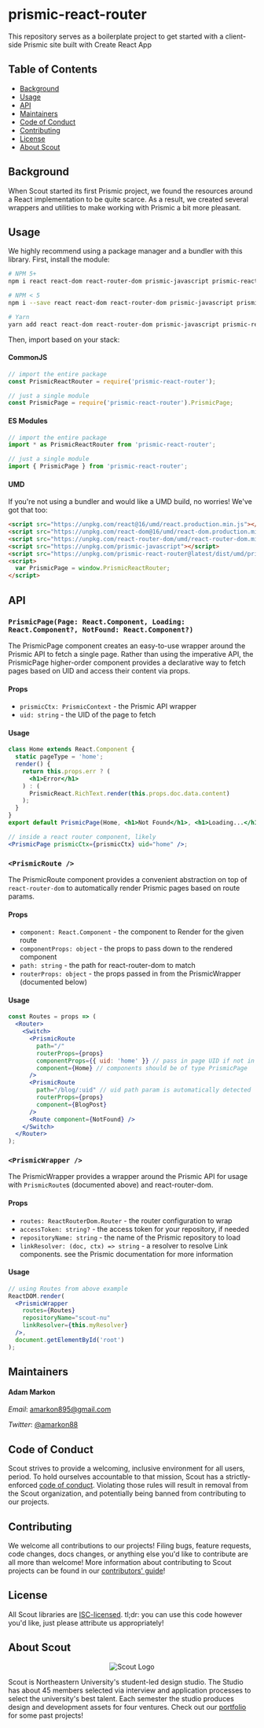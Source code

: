 # prismic-react-router

This repository serves as a boilerplate project to get started with a client-side Prismic site built with Create React App

## Table of Contents

* [Background](#background)
* [Usage](#usage)
* [API](#api)
* [Maintainers](#maintainers)
* [Code of Conduct](#code-of-conduct)
* [Contributing](#contributing)
* [License](#license)
* [About Scout](#about-scout)

## Background

When Scout started its first Prismic project, we found the resources around a React implementation to be quite scarce. As a result, we created several wrappers and utilities to make working with Prismic a bit more pleasant.

## Usage

We highly recommend using a package manager and a bundler with this library. First, install the module:

```bash
# NPM 5+
npm i react react-dom react-router-dom prismic-javascript prismic-react-router

# NPM < 5
npm i --save react react-dom react-router-dom prismic-javascript prismic-react-router

# Yarn
yarn add react react-dom react-router-dom prismic-javascript prismic-react-router
```

Then, import based on your stack:

#### CommonJS

```js
// import the entire package
const PrismicReactRouter = require('prismic-react-router');

// just a single module
const PrismicPage = require('prismic-react-router').PrismicPage;
```

#### ES Modules

```js
// import the entire package
import * as PrismicReactRouter from 'prismic-react-router';

// just a single module
import { PrismicPage } from 'prismic-react-router';
```

#### UMD

If you're not using a bundler and would like a UMD build, no worries! We've got that too:

```html
<script src="https://unpkg.com/react@16/umd/react.production.min.js"></script>
<script src="https://unpkg.com/react-dom@16/umd/react-dom.production.min.js"></script>
<script src="https://unpkg.com/react-router-dom/umd/react-router-dom.min.js"></script>
<script src="https://unpkg.com/prismic-javascript"></script>
<script src="https://unpkg.com/prismic-react-router@latest/dist/umd/prismic-react-router.js"></script>
<script>
  var PrismicPage = window.PrismicReactRouter;
</script>
```

## API

### `PrismicPage(Page: React.Component, Loading: React.Component?, NotFound: React.Component?)`

The PrismicPage component creates an easy-to-use wrapper around the Prismic API to fetch a single page. Rather than using the imperative API, the PrismicPage higher-order component provides a declarative way to fetch pages based on UID and access their content via props.

#### Props

* `prismicCtx: PrismicContext` - the Prismic API wrapper
* `uid: string` - the UID of the page to fetch

#### Usage

```jsx
class Home extends React.Component {
  static pageType = 'home';
  render() {
    return this.props.err ? (
      <h1>Error</h1>
    ) : (
      PrismicReact.RichText.render(this.props.doc.data.content)
    );
  }
}
export default PrismicPage(Home, <h1>Not Found</h1>, <h1>Loading...</h1>);

// inside a react router component, likely
<PrismicPage prismicCtx={prismicCtx} uid="home" />;
```

### `<PrismicRoute />`

The PrismicRoute component provides a convenient abstraction on top of `react-router-dom` to automatically render Prismic pages based on route params.

#### Props

* `component: React.Component` - the component to Render for the given route
* `componentProps: object` - the props to pass down to the rendered component
* `path: string` - the path for react-router-dom to match
* `routerProps: object` - the props passed in from the PrismicWrapper (documented below)

#### Usage

```jsx
const Routes = props => (
  <Router>
    <Switch>
      <PrismicRoute
        path="/"
        routerProps={props}
        componentProps={{ uid: 'home' }} // pass in page UID if not in path
        component={Home} // components should be of type PrismicPage
      />
      <PrismicRoute
        path="/blog/:uid" // uid path param is automatically detected
        routerProps={props}
        component={BlogPost}
      />
      <Route component={NotFound} />
    </Switch>
  </Router>
);
```

### `<PrismicWrapper />`

The PrismicWrapper provides a wrapper around the Prismic API for usage with `PrismicRoute`s (documented above) and react-router-dom.

#### Props

* `routes: ReactRouterDom.Router` - the router configuration to wrap
* `accessToken: string?` - the access token for your repository, if needed
* `repositoryName: string` - the name of the Prismic repository to load
* `linkResolver: (doc, ctx) => string` - a resolver to resolve Link components. see the Prismic documentation for more information

#### Usage

```jsx
// using Routes from above example
ReactDOM.render(
  <PrismicWrapper
    routes={Routes}
    repositoryName="scout-nu"
    linkResolver={this.myResolver}
  />,
  document.getElementById('root')
);
```

## Maintainers

#### Adam Markon

_Email_: [amarkon895@gmail.com](mailto:amarkon895@gmail.com)

_Twitter_: [@amarkon88](https://twitter.com/amarkon88)

## Code of Conduct

Scout strives to provide a welcoming, inclusive environment for all users, period. To hold ourselves accountable to that mission, Scout has a strictly-enforced [code of conduct](https://github.com/Scout-NU/open-source/blob/develop/CODE_OF_CONDUCT.md). Violating those rules will result in removal from the Scout organization, and potentially being banned from contributing to our projects.

## Contributing

We welcome all contributions to our projects! Filing bugs, feature requests, code changes, docs changes, or anything else you'd like to contribute are all more than welcome! More information about contributing to Scout projects can be found in our [contributors' guide](/CONTRIBUTING.md)!

## License

All Scout libraries are [ISC-licensed](/LICENSE). tl;dr: you can use this code however you'd like, just please attribute us appropriately!

## About Scout

<p align="center">
  <img src="https://web.northeastern.edu/scout/wp-content/themes/scout/images/logo.png" alt="Scout Logo" />
</p>

Scout is Northeastern University's student-led design studio. The Studio has about 45 members selected via interview and application processes to select the university's best talent. Each semester the studio produces design and development assets for four ventures. Check out our [portfolio](https://web.northeastern.edu/scout/portfolio) for some past projects!
